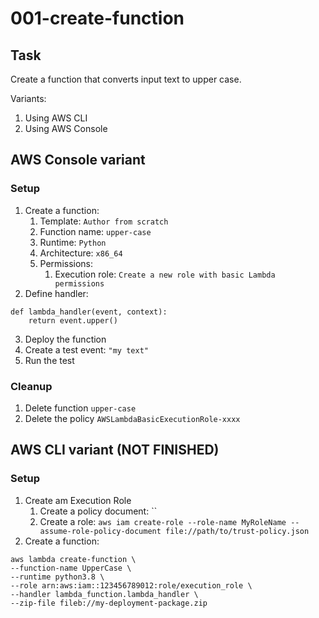 # 001-create-function

## Task
Create a function that converts input text to upper case.

Variants:
1. Using AWS CLI
2. Using AWS Console

## AWS Console variant
### Setup
1. Create a function:
	1. Template: `Author from scratch`
	2. Function name: `upper-case`
	2. Runtime: `Python`
	3. Architecture: `x86_64`
	4. Permissions:
		1. Execution role: `Create a new role with basic Lambda permissions`
2. Define handler:
```
def lambda_handler(event, context):
    return event.upper()
```
3. Deploy the function
4. Create a test event: `"my text"`
5. Run the test

### Cleanup
1. Delete function `upper-case`
2. Delete the policy `AWSLambdaBasicExecutionRole-xxxx`

## AWS CLI variant (NOT FINISHED)
### Setup
1. Create am Execution Role
	1. Create a policy document: ``
	2. Create a role: `aws iam create-role --role-name MyRoleName --assume-role-policy-document file://path/to/trust-policy.json`
1. Create a function:
```
aws lambda create-function \
--function-name UpperCase \
--runtime python3.8 \
--role arn:aws:iam::123456789012:role/execution_role \
--handler lambda_function.lambda_handler \
--zip-file fileb://my-deployment-package.zip
```
